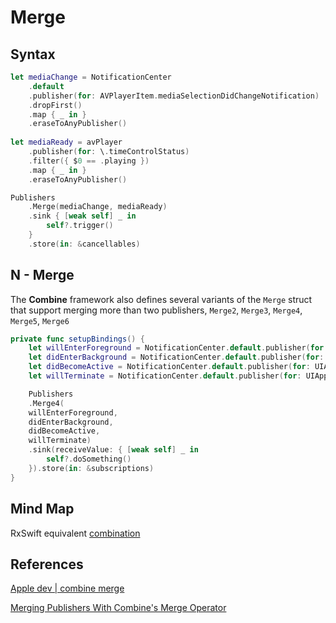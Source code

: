 
# Merge

## Syntax

```swift
let mediaChange = NotificationCenter
    .default
    .publisher(for: AVPlayerItem.mediaSelectionDidChangeNotification)
    .dropFirst()
    .map { _ in }
    .eraseToAnyPublisher()
        
let mediaReady = avPlayer
	.publisher(for: \.timeControlStatus)
	.filter({ $0 == .playing })
	.map { _ in }
	.eraseToAnyPublisher()

Publishers
	.Merge(mediaChange, mediaReady)
	.sink { [weak self] _ in
		self?.trigger()
	}
	.store(in: &cancellables)

```

## N - Merge

The **Combine** framework also defines several variants of the `Merge` struct that support merging more than two publishers, `Merge2`, `Merge3`, `Merge4`, `Merge5`, `Merge6`

```swift
private func setupBindings() {
    let willEnterForeground = NotificationCenter.default.publisher(for: UIApplication.willEnterForegroundNotification, object: nil)
    let didEnterBackground = NotificationCenter.default.publisher(for: UIApplication.didEnterBackgroundNotification, object: nil)
    let didBecomeActive = NotificationCenter.default.publisher(for: UIApplication.didBecomeActiveNotification, object: nil)
    let willTerminate = NotificationCenter.default.publisher(for: UIApplication.willTerminateNotification, object: nil)

    Publishers
    .Merge4(
    willEnterForeground,
    didEnterBackground,
    didBecomeActive,
    willTerminate)
    .sink(receiveValue: { [weak self] _ in
		self?.doSomething()
	}).store(in: &subscriptions)
}
```

## Mind Map

RxSwift equivalent [combination](combination.md)



## References

[Apple dev | combine merge](<https://developer.apple.com/documentation/combine/fail/merge(with:_:)>)

[Merging Publishers With Combine's Merge Operator](https://cocoacasts.com/combine-essentials-merging-publishers-with-combine-merge-operator)

